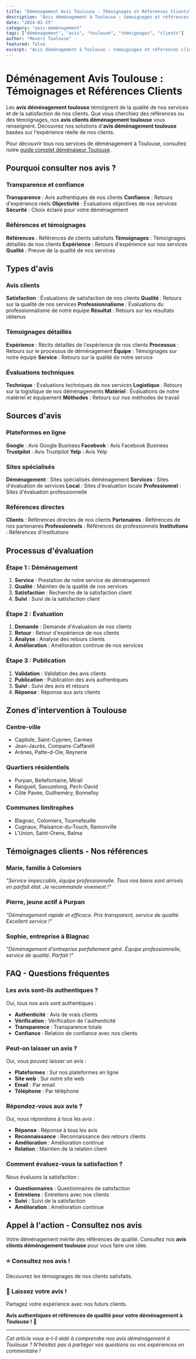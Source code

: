 ```yaml
---
title: "Déménagement Avis Toulouse : Témoignages et Références Clients"
description: "Avis déménagement à Toulouse : témoignages et références clients. Retours d'expérience, évaluations, satisfaction garantie. Lisez nos avis."
date: "2024-01-15"
category: "avis-deménagement"
tags: ["déménagement", "avis", "toulouse", "témoignages", "clients"]
author: "Moverz Toulouse"
featured: false
excerpt: "Avis déménagement à Toulouse : témoignages et références clients. Retours d'expérience, évaluations, satisfaction garantie."
---
```


# Déménagement Avis Toulouse : Témoignages et Références Clients

Les **avis déménagement toulouse** témoignent de la qualité de nos services et de la satisfaction de nos clients. Que vous cherchiez des références ou des témoignages, nos **avis clients déménagement toulouse** vous renseignent. Découvrez nos solutions d'**avis déménagement toulouse** basées sur l'expérience réelle de nos clients.

Pour découvrir tous nos services de déménagement à Toulouse, consultez notre [guide complet déménageur Toulouse](/blog/piliers/demenageur-toulouse).

## Pourquoi consulter nos avis ?

### Transparence et confiance

**Transparence** : Avis authentiques de nos clients
**Confiance** : Retours d'expérience réels
**Objectivité** : Évaluations objectives de nos services
**Sécurité** : Choix éclairé pour votre déménagement

### Références et témoignages

**Références** : Références de clients satisfaits
**Témoignages** : Témoignages détaillés de nos clients
**Expérience** : Retours d'expérience sur nos services
**Qualité** : Preuve de la qualité de nos services

## Types d'avis

### Avis clients

**Satisfaction** : Évaluations de satisfaction de nos clients
**Qualité** : Retours sur la qualité de nos services
**Professionnalisme** : Évaluations du professionnalisme de notre équipe
**Résultat** : Retours sur les résultats obtenus

### Témoignages détaillés

**Expérience** : Récits détaillés de l'expérience de nos clients
**Processus** : Retours sur le processus de déménagement
**Équipe** : Témoignages sur notre équipe
**Service** : Retours sur la qualité de notre service

### Évaluations techniques

**Technique** : Évaluations techniques de nos services
**Logistique** : Retours sur la logistique de nos déménagements
**Matériel** : Évaluations de notre matériel et équipement
**Méthodes** : Retours sur nos méthodes de travail

## Sources d'avis

### Plateformes en ligne

**Google** : Avis Google Business
**Facebook** : Avis Facebook Business
**Trustpilot** : Avis Trustpilot
**Yelp** : Avis Yelp

### Sites spécialisés

**Déménagement** : Sites spécialisés déménagement
**Services** : Sites d'évaluation de services
**Local** : Sites d'évaluation locale
**Professionnel** : Sites d'évaluation professionnelle

### Références directes

**Clients** : Références directes de nos clients
**Partenaires** : Références de nos partenaires
**Professionnels** : Références de professionnels
**Institutions** : Références d'institutions

## Processus d'évaluation

### Étape 1 : Déménagement

1. **Service** : Prestation de notre service de déménagement
2. **Qualité** : Maintien de la qualité de nos services
3. **Satisfaction** : Recherche de la satisfaction client
4. **Suivi** : Suivi de la satisfaction client

### Étape 2 : Évaluation

1. **Demande** : Demande d'évaluation de nos clients
2. **Retour** : Retour d'expérience de nos clients
3. **Analyse** : Analyse des retours clients
4. **Amélioration** : Amélioration continue de nos services

### Étape 3 : Publication

1. **Validation** : Validation des avis clients
2. **Publication** : Publication des avis authentiques
3. **Suivi** : Suivi des avis et retours
4. **Réponse** : Réponse aux avis clients

## Zones d'intervention à Toulouse

### Centre-ville
- Capitole, Saint-Cyprien, Carmes
- Jean-Jaurès, Compans-Caffarelli
- Arènes, Patte-d-Oie, Reynerie

### Quartiers résidentiels
- Purpan, Bellefontaine, Mirail
- Rangueil, Saouzelong, Pech-David
- Côte Pavée, Guilheméry, Bonnefoy

### Communes limitrophes
- Blagnac, Colomiers, Tournefeuille
- Cugnaux, Plaisance-du-Touch, Ramonville
- L'Union, Saint-Orens, Balma

## Témoignages clients - Nos références

### Marie, famille à Colomiers
*"Service impeccable, équipe professionnelle. Tous nos biens sont arrivés en parfait état. Je recommande vivement !"*

### Pierre, jeune actif à Purpan
*"Déménagement rapide et efficace. Prix transparent, service de qualité. Excellent service !"*

### Sophie, entreprise à Blagnac
*"Déménagement d'entreprise parfaitement géré. Équipe professionnelle, service de qualité. Parfait !"*

## FAQ - Questions fréquentes

### Les avis sont-ils authentiques ?

Oui, tous nos avis sont authentiques :
- **Authenticité** : Avis de vrais clients
- **Vérification** : Vérification de l'authenticité
- **Transparence** : Transparence totale
- **Confiance** : Relation de confiance avec nos clients

### Peut-on laisser un avis ?

Oui, vous pouvez laisser un avis :
- **Plateformes** : Sur nos plateformes en ligne
- **Site web** : Sur notre site web
- **Email** : Par email
- **Téléphone** : Par téléphone

### Répondez-vous aux avis ?

Oui, nous répondons à tous les avis :
- **Réponse** : Réponse à tous les avis
- **Reconnaissance** : Reconnaissance des retours clients
- **Amélioration** : Amélioration continue
- **Relation** : Maintien de la relation client

### Comment évaluez-vous la satisfaction ?

Nous évaluons la satisfaction :
- **Questionnaires** : Questionnaires de satisfaction
- **Entretiens** : Entretiens avec nos clients
- **Suivi** : Suivi de la satisfaction
- **Amélioration** : Amélioration continue

## Appel à l'action - Consultez nos avis

Votre déménagement mérite des références de qualité. Consultez nos **avis clients déménagement toulouse** pour vous faire une idée.

### ⭐ **Consultez nos avis !**

Découvrez les témoignages de nos clients satisfaits.

### 📝 **Laissez votre avis !**

Partagez votre expérience avec nos futurs clients.

**Avis authentiques et références de qualité pour votre déménagement à Toulouse !** 🚚

---

*Cet article vous a-t-il aidé à comprendre nos avis déménagement à Toulouse ? N'hésitez pas à partager vos questions ou vos expériences en commentaire !*

